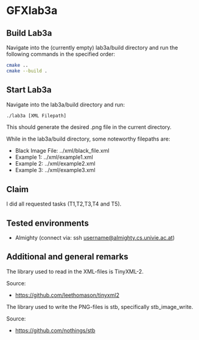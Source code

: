 # GFXlab3a

## Build Lab3a
Navigate into the (currently empty) lab3a/build directory and run the following commands in the specified order:
```bash
cmake ..
cmake --build .
```


## Start Lab3a
Navigate into the lab3a/build directory and run:
```bash
./lab3a [XML Filepath]
```
This should generate the desired .png file in the current directory.

While in the lab3a/build directory, some noteworthy filepaths are:
 - Black Image File: ../xml/black_file.xml
 - Example 1: ../xml/example1.xml
 - Example 2: ../xml/example2.xml
 - Example 3: ../xml/example3.xml



## Claim
I did all requested tasks (T1,T2,T3,T4 and T5).

## Tested environments
- Almighty (connect via: ssh username@almighty.cs.univie.ac.at)



## Additional and general remarks
The library used to read in the XML-files is TinyXML-2.

Source:
 - https://github.com/leethomason/tinyxml2

The library used to write the PNG-files is stb, specifically stb_image_write.

Source:
 - https://github.com/nothings/stb